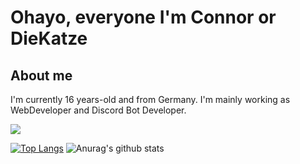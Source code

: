 # Ohayo, everyone I'm Connor or DieKatze

## About me
I'm currently 16 years-old and from Germany. I'm mainly working as WebDeveloper and Discord Bot Developer.

<img src="https://img.shields.io/badge/DieKatze%234864-7289DA.svg?&style=for-the-badge&logo=discord&logoColor=white" />

[![Top Langs](https://github-readme-stats.vercel.app/api/top-langs/?username=CuzImKatze&show_icons=true&theme=radical)](https://github.com/anuraghazra/github-readme-stats)
![Anurag's github stats](https://github-readme-stats.vercel.app/api?username=CuzImKatze&show_icons=true&theme=radical)

